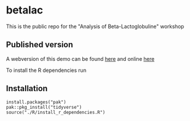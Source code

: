 # betalac

This is the public repo for the "Analysis of Beta-Lactoglobuline" workshop

## Published version
A webversion of this demo can be found [here](./Rmd/exercise_proteolytic_cleavage_beta_lac_def.html) and online [here](https://rstudio-connect.hu.nl/betalac/)

To install the R dependencies run

## Installation
```
install.packages("pak")
pak::pkg_install("tidyverse")
source("./R/install_r_dependencies.R")
```

